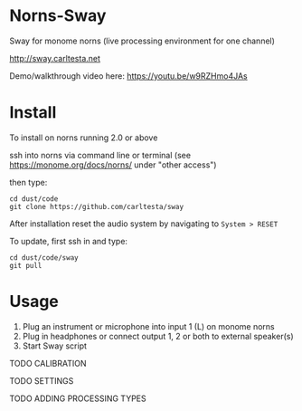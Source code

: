 # Norns-Sway
Sway for monome norns (live processing environment for one channel)

http://sway.carltesta.net

Demo/walkthrough video here: https://youtu.be/w9RZHmo4JAs

# Install

To install on norns running 2.0 or above

ssh into norns via command line or terminal (see https://monome.org/docs/norns/ under "other access")

then type:
```
cd dust/code
git clone https://github.com/carltesta/sway
```
After installation reset the audio system by navigating to ```System > RESET```

To update, first ssh in and type:
```
cd dust/code/sway
git pull
```

# Usage
1) Plug an instrument or microphone into input 1 (L) on monome norns
2) Plug in headphones or connect output 1, 2 or both to external speaker(s)
3) Start Sway script 

TODO CALIBRATION

TODO SETTINGS

TODO ADDING PROCESSING TYPES

